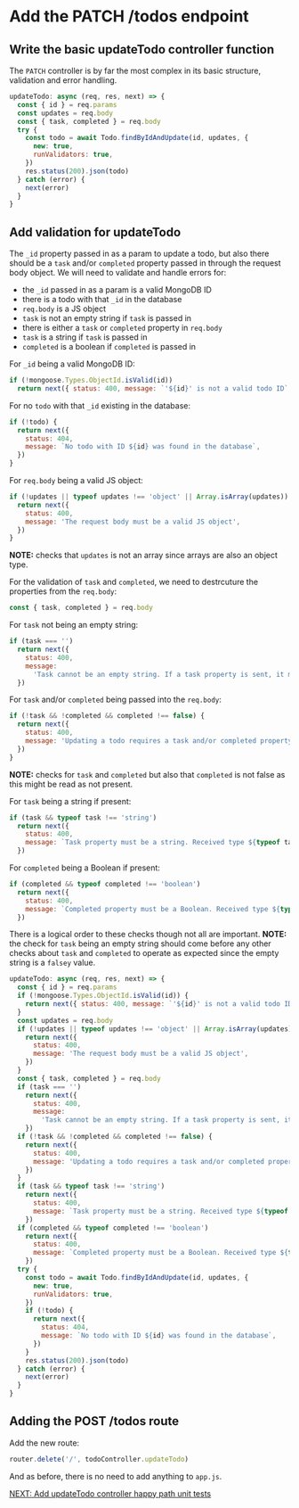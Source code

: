# Add the PATCH /todos endpoint

## Write the basic updateTodo controller function

The `PATCH` controller is by far the most complex in its basic structure, validation and error handling.

```javascript
updateTodo: async (req, res, next) => {
  const { id } = req.params
  const updates = req.body
  const { task, completed } = req.body
  try {
    const todo = await Todo.findByIdAndUpdate(id, updates, {
      new: true,
      runValidators: true,
    })
    res.status(200).json(todo)
  } catch (error) {
    next(error)
  }
}
```

## Add validation for updateTodo

The `_id` property passed in as a param to update a todo, but also there should be a `task` and/or `completed` property passed in through the request body object. We will need to validate and handle errors for:

- the `_id` passed in as a param is a valid MongoDB ID
- there is a todo with that `_id` in the database
- `req.body` is a JS object
- `task` is not an empty string if `task` is passed in
- there is either a `task` or `completed` property in `req.body`
- `task` is a string if `task` is passed in
- `completed` is a boolean if `completed` is passed in

For `_id` being a valid MongoDB ID:

```javascript
if (!mongoose.Types.ObjectId.isValid(id))
  return next({ status: 400, message: `'${id}' is not a valid todo ID` })
```

For no `todo` with that `_id` existing in the database:

```javascript
if (!todo) {
  return next({
    status: 404,
    message: `No todo with ID ${id} was found in the database`,
  })
}
```

For `req.body` being a valid JS object:

```javascript
if (!updates || typeof updates !== 'object' || Array.isArray(updates)) {
  return next({
    status: 400,
    message: 'The request body must be a valid JS object',
  })
}
```

**NOTE:** checks that `updates` is not an array since arrays are also an object type.

For the validation of `task` and `completed`, we need to destrcuture the properties from the `req.body`:

```javascript
const { task, completed } = req.body
```

For `task` not being an empty string:

```javascript
if (task === '')
  return next({
    status: 400,
    message:
      'Task cannot be an empty string. If a task property is sent, it must be a valid string',
  })
```

For `task` and/or `completed` being passed into the `req.body`:

```javascript
if (!task && !completed && completed !== false) {
  return next({
    status: 400,
    message: 'Updating a todo requires a task and/or completed property',
  })
}
```

**NOTE:** checks for `task` and `completed` but also that `completed` is not false as this might be read as not present.

For `task` being a string if present:

```javascript
if (task && typeof task !== 'string')
  return next({
    status: 400,
    message: `Task property must be a string. Received type ${typeof task}`,
  })
```

For `completed` being a Boolean if present:

```javascript
if (completed && typeof completed !== 'boolean')
  return next({
    status: 400,
    message: `Completed property must be a Boolean. Received type ${typeof completed}`,
  })
```

There is a logical order to these checks though not all are important.
**NOTE:** the check for `task` being an empty string should come before any other checks about `task` and `completed` to operate as expected since the empty string is a `falsey` value.

```javascript
updateTodo: async (req, res, next) => {
  const { id } = req.params
  if (!mongoose.Types.ObjectId.isValid(id)) {
    return next({ status: 400, message: `'${id}' is not a valid todo ID` })
  }
  const updates = req.body
  if (!updates || typeof updates !== 'object' || Array.isArray(updates)) {
    return next({
      status: 400,
      message: 'The request body must be a valid JS object',
    })
  }
  const { task, completed } = req.body
  if (task === '')
    return next({
      status: 400,
      message:
        'Task cannot be an empty string. If a task property is sent, it must be a valid string',
    })
  if (!task && !completed && completed !== false) {
    return next({
      status: 400,
      message: 'Updating a todo requires a task and/or completed property',
    })
  }
  if (task && typeof task !== 'string')
    return next({
      status: 400,
      message: `Task property must be a string. Received type ${typeof task}`,
    })
  if (completed && typeof completed !== 'boolean')
    return next({
      status: 400,
      message: `Completed property must be a Boolean. Received type ${typeof completed}`,
    })
  try {
    const todo = await Todo.findByIdAndUpdate(id, updates, {
      new: true,
      runValidators: true,
    })
    if (!todo) {
      return next({
        status: 404,
        message: `No todo with ID ${id} was found in the database`,
      })
    }
    res.status(200).json(todo)
  } catch (error) {
    next(error)
  }
}
```

## Adding the POST /todos route

Add the new route:

```javascript
router.delete('/', todoController.updateTodo)
```

And as before, there is no need to add anything to `app.js`.

[NEXT: Add updateTodo controller happy path unit tests](6b_updateTodo_happyPathUnitTests.md)
